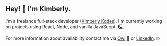 <h2>Hey! 👋 I'm Kimberly.</h2>
<p>I'm a freelance full-stack developer (<a href="https://www.kimberlykodes.com/">Kimberly Kodes</a>). I'm currently working on projects using React, Node, and vanilla JavaScript. 🖳</p>
<p>For more information about availability contact me via <a href="mailto:kim@kimberlykodes.com">Owl</a> 🦉 or <a href="https://www.linkedin.com/in/khankins09/">LinkedIn</a>. 🤓</p>
